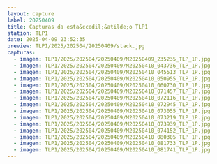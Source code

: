 ```yaml
---
layout: capture
label: 20250409
title: Capturas da esta&ccedil;&atilde;o TLP1
station: TLP1
date: 2025-04-09 23:52:35
preview: TLP1/2025/202504/20250409/stack.jpg
capturas:
  - imagem: TLP1/2025/202504/20250409/M20250409_235235_TLP_1P.jpg
  - imagem: TLP1/2025/202504/20250409/M20250410_043736_TLP_1P.jpg
  - imagem: TLP1/2025/202504/20250409/M20250410_045513_TLP_1P.jpg
  - imagem: TLP1/2025/202504/20250409/M20250410_050955_TLP_1P.jpg
  - imagem: TLP1/2025/202504/20250409/M20250410_060730_TLP_1P.jpg
  - imagem: TLP1/2025/202504/20250409/M20250410_071457_TLP_1P.jpg
  - imagem: TLP1/2025/202504/20250409/M20250410_072116_TLP_1P.jpg
  - imagem: TLP1/2025/202504/20250409/M20250410_072945_TLP_1P.jpg
  - imagem: TLP1/2025/202504/20250409/M20250410_073055_TLP_1P.jpg
  - imagem: TLP1/2025/202504/20250409/M20250410_073219_TLP_1P.jpg
  - imagem: TLP1/2025/202504/20250409/M20250410_073939_TLP_1P.jpg
  - imagem: TLP1/2025/202504/20250409/M20250410_074152_TLP_1P.jpg
  - imagem: TLP1/2025/202504/20250409/M20250410_080305_TLP_1P.jpg
  - imagem: TLP1/2025/202504/20250409/M20250410_081733_TLP_1P.jpg
  - imagem: TLP1/2025/202504/20250409/M20250410_081741_TLP_1P.jpg
---
```

